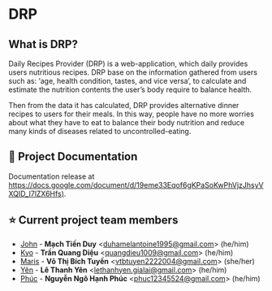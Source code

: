 # DRP
## What is DRP? 

Daily Recipes Provider (DRP) is a web-application, which daily provides users nutritious recipes. DRP base on the information gathered from users such as: ‘age, health condition, tastes, and vice versa’, to calculate and estimate the nutrition contents the user’s body require to balance health.

Then from the data it has calculated, DRP provides alternative dinner recipes to users for their meals. In this way, people have no more worries about what they have to eat to balance their body nutrition and reduce many kinds of diseases related to uncontrolled-eating.

## 📝 Project Documentation
  
Documentation release at <https://docs.google.com/document/d/19eme33Eqof6gKPaSoKwPhVjzJhsyVXQID_I7lZX6Hfs)>.

## ⭐️ Current project team members 

  * [John](https://github.com/JohnNaeder) -
    **Mạch Tiến Duy**  <<duhamelantoine1995@gmail.com>> (he/him)
  * [Kyo](https://github.com/kyoTran1009) -
    **Trần Quang Diệu** <<quangdieu1009@gmail.com>> (he/him)
  * [Maris](https://github.com/maris-git) -
    **Võ Thị Bích Tuyền** <<vtbtuyen2222004@gmail.com>> (she/her)
  * [Yên](https://github.com/lethanhyen-work) -
    **Lê Thanh Yên** <<lethanhyen.gialai@gmail.com>> (he/him)
  * [Phúc](https://github.com/PhucNgo-74) -
    **Nguyễn Ngô Hạnh Phúc** <<phuc12345524@gmail.com>> (he/him)      
